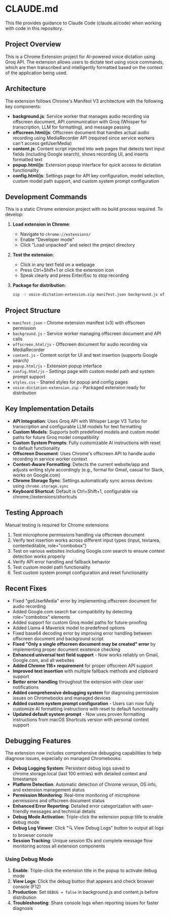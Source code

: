 # CLAUDE.md

This file provides guidance to Claude Code (claude.ai/code) when working with code in this repository.

## Project Overview

This is a Chrome Extension project for AI-powered voice dictation using Groq API. The extension allows users to dictate text using voice commands, which are then transcribed and intelligently formatted based on the context of the application being used.

## Architecture

The extension follows Chrome's Manifest V3 architecture with the following key components:

- **background.js**: Service worker that manages audio recording via offscreen document, API communication with Groq (Whisper for transcription, LLM for formatting), and message passing
- **offscreen.html/js**: Offscreen document that handles actual audio recording using MediaRecorder API (required since service workers can't access getUserMedia)
- **content.js**: Content script injected into web pages that detects text input fields (including Google search), shows recording UI, and inserts formatted text
- **popup.html/js**: Extension popup interface for quick access to dictation functionality
- **config.html/js**: Settings page for API key configuration, model selection, custom model path support, and custom system prompt configuration

## Development Commands

This is a static Chrome extension project with no build process required. To develop:

1. **Load extension in Chrome**:
   - Navigate to `chrome://extensions/`
   - Enable "Developer mode"
   - Click "Load unpacked" and select the project directory

2. **Test the extension**:
   - Click in any text field on a webpage
   - Press Ctrl+Shift+1 or click the extension icon
   - Speak clearly and press Enter/Esc to stop recording

3. **Package for distribution**:
   ```bash
   zip -r voice-dictation-extension.zip manifest.json background.js offscreen.html offscreen.js content.js popup.html popup.js config.html config.js styles.css -x ".*" -x "__MACOSX" -x "*.md"
   ```

## Project Structure

- `manifest.json` - Chrome extension manifest (v3) with offscreen permission
- `background.js` - Service worker managing offscreen document and API calls
- `offscreen.html/js` - Offscreen document for audio recording via MediaRecorder
- `content.js` - Content script for UI and text insertion (supports Google search)
- `popup.html/js` - Extension popup interface
- `config.html/js` - Settings page with custom model path and system prompt support
- `styles.css` - Shared styles for popup and config pages
- `voice-dictation-extension.zip` - Packaged extension ready for distribution

## Key Implementation Details

- **API Integration**: Uses Groq API with Whisper Large V3 Turbo for transcription and configurable LLM models for text formatting
- **Custom Models**: Supports both predefined models and custom model paths for future Groq model compatibility
- **Custom System Prompts**: Fully customizable AI instructions with reset to default functionality
- **Offscreen Document**: Uses Chrome's offscreen API to handle audio recording in service worker context
- **Context-Aware Formatting**: Detects the current website/app and adjusts writing style accordingly (e.g., formal for Gmail, casual for Slack, works on Google.com)
- **Chrome Storage Sync**: Settings automatically sync across devices using `chrome.storage.sync`
- **Keyboard Shortcut**: Default is Ctrl+Shift+1, configurable via chrome://extensions/shortcuts

## Testing Approach

Manual testing is required for Chrome extensions:
1. Test microphone permissions handling via offscreen document
2. Verify text insertion works across different input types (input, textarea, contenteditable, role="combobox")
3. Test on various websites including Google.com search to ensure context detection works properly
4. Verify API error handling and fallback behavior
5. Test custom model path functionality
6. Test custom system prompt configuration and reset functionality

## Recent Fixes

- Fixed "getUserMedia" error by implementing offscreen document for audio recording
- Added Google.com search bar compatibility by detecting role="combobox" elements
- Added support for custom Groq model paths for future-proofing
- Added Llama 4 Maverick model to predefined options
- Fixed base64 decoding error by improving error handling between offscreen document and background script
- **Fixed "Only a single offscreen document may be created" error** by implementing proper document existence checking
- **Enhanced universal text field support** - Now works reliably on Gmail, Google.com, and all websites
- **Added Chrome 116+ requirement** for proper offscreen API support
- **Improved text insertion** with multiple fallback methods and clipboard support
- **Better error handling** throughout the extension with clear user notifications
- **Added comprehensive debugging system** for diagnosing permission issues on Chromebooks and managed devices
- **Added custom system prompt configuration** - Users can now fully customize AI formatting instructions with reset to default functionality
- **Updated default system prompt** - Now uses proven formatting instructions from macOS Shortcuts version with personal context support

## Debugging Features

The extension now includes comprehensive debugging capabilities to help diagnose issues, especially on managed Chromebooks:

- **Debug Logging System**: Persistent debug logs saved to chrome.storage.local (last 100 entries) with detailed context and timestamps
- **Platform Detection**: Automatic detection of Chrome version, OS info, and extension management status
- **Permission Monitoring**: Real-time monitoring of microphone permissions and offscreen document status
- **Enhanced Error Reporting**: Detailed error categorization with user-friendly messages and technical details
- **Debug Mode Activation**: Triple-click the extension popup title to enable debug mode
- **Debug Log Viewer**: Click "🔍 View Debug Logs" button to output all logs to browser console
- **Session Tracking**: Unique session IDs and complete message flow monitoring across all extension components

### Using Debug Mode

1. **Enable**: Triple-click the extension title in the popup to activate debug mode
2. **View Logs**: Click the debug button that appears and check browser console (F12)
3. **Production**: Set `DEBUG = false` in background.js and content.js before distribution
4. **Troubleshooting**: Share console logs when reporting issues for faster diagnosis
